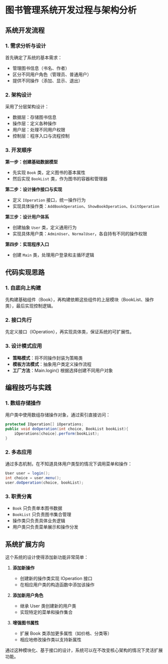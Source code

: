 # 图书管理系统开发过程与架构分析

## 系统开发流程

### 1. 需求分析与设计

首先确定了系统的基本需求：

- 管理图书信息（书名、作者）
- 区分不同用户角色（管理员、普通用户）
- 提供不同操作（添加、显示、退出）

### 2. 架构设计

采用了分层架构设计：

- 数据层：存储图书信息
- 操作层：定义各种操作
- 用户层：处理不同用户权限
- 控制层：程序入口与流程控制

### 3. 开发顺序

**第一步：创建基础数据模型**

- 先实现 `Book` 类，定义图书的基本属性
- 然后实现 `BookList` 类，作为图书的容器和管理器

**第二步：设计操作接口与实现**

- 定义 `IOperation` 接口，统一操作行为
- 实现具体操作类：`AddBookOperation`、`ShowBookOperation`、`ExitOperation`

**第三步：设计用户体系**

- 创建抽象 `User` 类，定义通用行为
- 实现具体用户类：`AdminUser`、`NormalUser`，各自持有不同的操作权限

**第四步：实现程序入口**

- 创建 `Main` 类，处理用户登录和主循环逻辑

## 代码实现思路

### 1. 自底向上构建

先构建基础组件（Book），再构建依赖这些组件的上层模块（BookList、操作类），最后实现控制逻辑。

### 2. 接口先行

先定义接口（IOperation），再实现具体类，保证系统的可扩展性。

### 3. 设计模式应用

- **策略模式**：将不同操作封装为策略类
- **模板方法模式**：抽象用户类定义操作流程
- **工厂方法**：Main.login() 根据选择创建不同用户对象

## 编程技巧与实践

### 1. 数组存储操作

用户类中使用数组存储操作对象，通过索引直接访问：

```java
protected IOperation[] iOperations;
public void doOperation(int choice, BookList bookList){
    iOperations[choice].perform(bookList);
}
```

### 2. 多态应用

通过多态机制，在不知道具体用户类型的情况下调用菜单和操作：

```java
User user = login();
int choice = user.menu();
user.doOperation(choice, bookList);
```

### 3. 职责分离

- `Book` 只负责单本图书数据
- `BookList` 只负责图书集合管理
- 操作类只负责具体业务逻辑
- 用户类只负责菜单展示和操作分发

## 系统扩展方向

这个系统的设计使得添加新功能非常简单：

1. **添加新操作**
   - 创建新的操作类实现 IOperation 接口
   - 在相应用户类的构造函数中添加该操作

2. **添加新用户角色**
   - 继承 User 类创建新的用户类
   - 实现特定的菜单和操作集合

3. **增强图书属性**
   - 扩展 Book 类添加更多属性（如价格、分类等）
   - 相应地修改操作类以支持新属性

通过这种模块化、基于接口的设计，系统可以在不改变核心架构的情况下灵活扩展功能。
